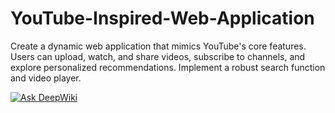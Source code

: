 # YouTube-Inspired-Web-Application
 Create a dynamic web application that mimics YouTube's core features. Users can upload, watch, and share videos, subscribe to channels, and explore personalized recommendations. Implement a robust search function and video player.

<a href="https://deepwiki.com/angadkumar9128/YouTube-Inspired-Web-Application"><img src="https://deepwiki.com/badge.svg" alt="Ask DeepWiki"></a>

